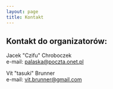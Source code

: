 ```yaml
---
layout: page
title: Kontakt
---
```


## Kontakt do organizatorów: 

Jacek "Czifu" Chroboczek  
e-mail: palaska@poczta.onet.pl

Vít "tasuki" Brunner  
e-mail: vit.brunner@gmail.com
